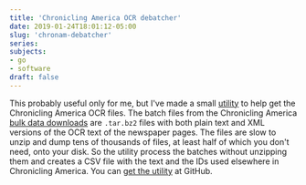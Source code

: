 ```yaml
---
title: 'Chronicling America OCR debatcher'
date: 2019-01-24T18:01:12-05:00
slug: 'chronam-debatcher'
series:
subjects:
- go
- software
draft: false
---
```


This probably useful only for me, but I've made a small [utility](https://github.com/lmullen/chronam-ocr-debatcher) to help get the
Chronicling America OCR files. The batch files from the Chronicling America
[bulk data downloads](https://chroniclingamerica.loc.gov/about/api/#bulk-data)
are `.tar.bz2` files with both plain text and XML versions of the OCR text of the
newspaper pages. The files are slow to unzip and dump tens of thousands of
files, at least half of which you don't need, onto your disk. So the
utility process the batches without unzipping them and creates a CSV file with
the text and the IDs used elsewhere in Chronicling America. You can [get the
utility](https://github.com/lmullen/chronam-ocr-debatcher) at GitHub.
